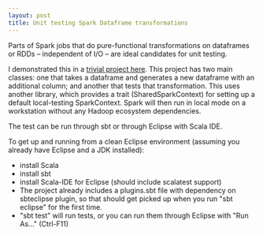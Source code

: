 ```yaml
---
layout: post
title: Unit testing Spark Dataframe transformations
---
```


Parts of Spark jobs that do pure-functional transformations on dataframes or RDDs – independent of I/O – are ideal candidates for unit testing.

I demonstrated this in a [trivial project here](https://github.com/wrschneider/spark-test).  This project has two main classes: one that takes a dataframe and generates a new dataframe with an additional column; and another that tests that transformation.  This uses another library, which provides a trait (SharedSparkContext) for setting up a default local-testing SparkContext.  Spark will then run in local mode on a workstation without any Hadoop ecosystem dependencies.

The test can be run through sbt or through Eclipse with Scala IDE. 

To get up and running from a clean Eclipse environment (assuming you already have Eclipse and a JDK installed):

* install Scala
* install sbt
* install Scala-IDE for Eclipse (should include scalatest support)
* The project already includes a plugins.sbt file with dependency on sbteclipse plugin, so that should get picked up when you run "sbt eclipse" for the first time.
* "sbt test" will run tests, or you can run them through Eclipse with "Run As..." (Ctrl-F11)
